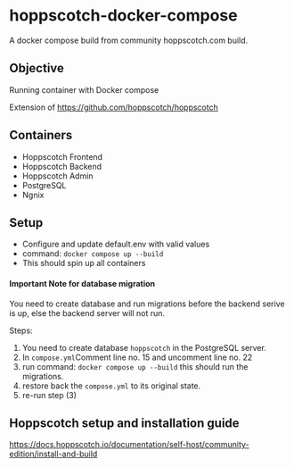 # hoppscotch-docker-compose
A docker compose build from community hoppscotch.com build.


## Objective

Running container with Docker compose

Extension of https://github.com/hoppscotch/hoppscotch 

## Containers

- Hoppscotch Frontend
- Hoppscotch Backend
- Hoppscotch Admin
- PostgreSQL
- Ngnix


## Setup 
- Configure and update default.env with valid values
- command: `docker compose up --build`
- This should spin up all containers

#### Important Note for database migration
You need to create database and run migrations before the backend serive is up, else the backend server will not run.

Steps:
1. You need to create database `hoppscotch` in the PostgreSQL server.
2. In `compose.yml`Comment line no. 15  and uncomment line no. 22
3. run command: `docker compose up --build` this should run the migrations.
4. restore back the `compose.yml` to its original state.
5. re-run step (3)




## Hoppscotch setup and installation guide

https://docs.hoppscotch.io/documentation/self-host/community-edition/install-and-build